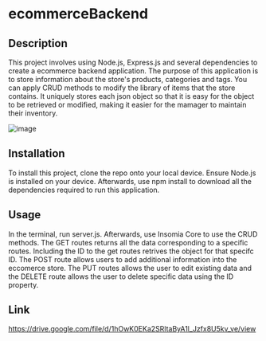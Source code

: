 # ecommerceBackend

## Description

This project involves using Node.js, Express.js and several dependencies to create a ecommerce backend application. The purpose of this application is to store information about the store's products, categories and tags. You can apply CRUD methods to modify the library of items that the store contains. It uniquely stores each json object so that it is easy for the object to be retrieved or modified, making it easier for the mamager to maintain their inventory. 

![image](https://user-images.githubusercontent.com/81788122/129302054-3f2ba923-1e8d-4ad4-a11c-dae65d8b552d.png)


## Installation

To install this project, clone the repo onto your local device. Ensure Node.js is installed on your device. Afterwards, use npm install to download all the dependencies required to run this application.

## Usage
In the terminal, run server.js. Afterwards, use Insomia Core to use the CRUD methods. The GET routes returns all the data  corresponding to a specific routes. Including the ID to the get routes retrives the object for that specifc ID. The POST route allows users to add additional information into the eccomerce store. The PUT routes allows the user to edit existing data and the DELETE route allows the user to delete specific data using the ID property. 

## Link
https://drive.google.com/file/d/1hOwK0EKa2SRltaByA1l_Jzfx8U5kv_ve/view
